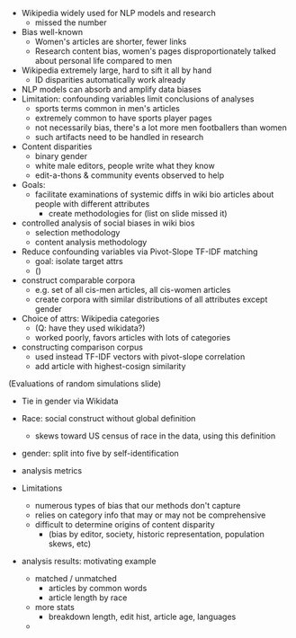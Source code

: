
- Wikipedia widely used for NLP models and research
	- missed the number
- Bias well-known
	- Women's articles are shorter, fewer links
	- Research content bias, women's pages disproportionately talked about personal life compared to men
- Wikipedia extremely large, hard to sift it all by hand
	- ID disparities automatically work already
- NLP models can absorb and amplify data biases
- Limitation: confounding variables limit conclusions of analyses
	- sports terms common in men's articles
	- extremely common to have sports player pages
	- not necessarily bias, there's a lot more men footballers than women
	- such artifacts need to be handled in research
- Content disparities
	- binary gender
	- white male editors, people write what they know
	- edit-a-thons & community events observed to help
- Goals:
	- facilitate examinations of systemic diffs in wiki bio articles about people with different attributes
		- create methodologies for (list on slide missed it)
- controlled analysis of social biases in wiki bios
	- selection methodology
	- content analysis methodology
- Reduce confounding variables via Pivot-Slope TF-IDF matching
	- goal: isolate target attrs
	- ()
- construct comparable corpora
	- e.g. set of all cis-men articles, all cis-women articles
	- create corpora with similar distributions of all attributes except gender
- Choice of attrs: Wikipedia categories
	- (Q: have they used wikidata?)
	- worked poorly, favors articles with lots of categories
- constructing comparison corpus
	- used instead TF-IDF vectors with pivot-slope correlation
	- add article with highest-cosign similarity

(Evaluations of random simulations slide)

- Tie in gender via Wikidata
- Race: social construct without global definition
	- skews toward US census of race in the data, using this definition
- gender: split into five by self-identification
- analysis metrics
- Limitations
	- numerous types of bias that our methods don't capture
	- relies on category info that may or may not be comprehensive
	- difficult to determine origins of content disparity
		- (bias by editor, society, historic representation, population skews, etc)

- analysis results: motivating example
	- matched / unmatched
		- articles by common words
		- article length by race
	- more stats
		- breakdown length, edit hist, article age, languages
	- 


